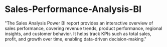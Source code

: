 # Sales-Performance-Analysis-BI
"The Sales Analysis Power BI report provides an interactive overview of sales performance, covering revenue trends, product performance, regional insights, and customer behavior. It helps track KPIs such as total sales, profit, and growth over time, enabling data-driven decision-making."
